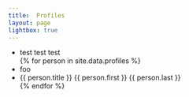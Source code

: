 ```yaml
---
title:  Profiles
layout: page
lightbox: true
---
```


<ul>
  <li> test test test </li>
  {% for person in site.data.profiles %}
    <li> foo </li>
    <li>
      {{ person.title }} {{ person.first }} {{ person.last }}
    </li>
  {% endfor %}
</ul>

